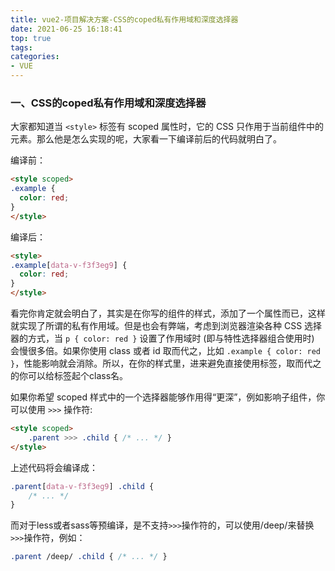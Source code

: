 ```yaml
---
title: vue2-项目解决方案-CSS的coped私有作用域和深度选择器
date: 2021-06-25 16:18:41
top: true
tags:
categories:
- VUE
---
```

### 一、CSS的coped私有作用域和深度选择器

大家都知道当 ```<style>``` 标签有 scoped 属性时，它的 CSS 只作用于当前组件中的元素。那么他是怎么实现的呢，大家看一下编译前后的代码就明白了。
<!--more-->
编译前：

```html
<style scoped>
.example {
  color: red;
}
</style>
```

编译后：

```html
<style>
.example[data-v-f3f3eg9] {
  color: red;
}
</style>
```

看完你肯定就会明白了，其实是在你写的组件的样式，添加了一个属性而已，这样就实现了所谓的私有作用域。但是也会有弊端，考虑到浏览器渲染各种 CSS 选择器的方式，当 ```p { color: red }``` 设置了作用域时 (即与特性选择器组合使用时) 会慢很多倍。如果你使用 class 或者 id 取而代之，比如 ```.example { color: red }```，性能影响就会消除。所以，在你的样式里，进来避免直接使用标签，取而代之的你可以给标签起个class名。

如果你希望 scoped 样式中的一个选择器能够作用得“更深”，例如影响子组件，你可以使用 ```>>>``` 操作符:

```html
<style scoped>
    .parent >>> .child { /* ... */ }
</style>
```

上述代码将会编译成：

```css
.parent[data-v-f3f3eg9] .child { 
    /* ... */ 
}
```

而对于less或者sass等预编译，是不支持```>>>```操作符的，可以使用/deep/来替换```>>>```操作符，例如：

```css
.parent /deep/ .child { /* ... */ }
```
